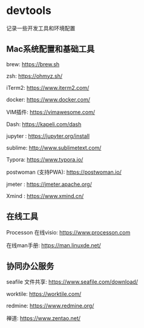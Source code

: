 # devtools

记录一些开发工具和环境配置

## Mac系统配置和基础工具

brew: <a href="https://brew.sh" target="_blank">https://brew.sh</a>

zsh: <a href="https://ohmyz.sh/" target="_blank">https://ohmyz.sh/</a>

iTerm2: <a href="https://www.iterm2.com/" target="_blank">https://www.iterm2.com/</a>

docker:  <a href="https://www.docker.com/" target="_blank">https://www.docker.com/</a>

VIM插件: <a href="https://vimawesome.com/" target="_blank">https://vimawesome.com/</a>

Dash: <a href="https://kapeli.com/dash" target="_blank">https://kapeli.com/dash</a>

jupyter : <a href="https://jupyter.org/install" target="_blank">https://jupyter.org/install</a>

sublime: <a href="http://www.sublimetext.com/" target="_blank">http://www.sublimetext.com/</a>

Typora: <a href="https://www.typora.io/" target="_blank">https://www.typora.io/</a>

postwoman (支持PWA): <a href="https://postwoman.io/" target="_blank">https://postwoman.io/</a>

jmeter : <a href="https://jmeter.apache.org/" target="_blank">https://jmeter.apache.org/</a>

Xmind :  <a href="https://www.xmind.cn/" target="_blank">https://www.xmind.cn/</a>

## 在线工具

Processon 在线visio: <a href="https://www.processon.com" target="_blank">https://www.processon.com</a>

在线man手册:  <a href="https://man.linuxde.net/" target="_blank">https://man.linuxde.net/</a>

## 协同办公服务

seafile 文件共享: <a href="https://www.seafile.com/download/" target="_blank">https://www.seafile.com/download/</a>

worktile:  <a href="https://worktile.com/" target="_blank">https://worktile.com/</a>

redmine: <a href="https://www.redmine.org/" target="_blank">https://www.redmine.org/</a>

禅道: <a href="https://www.zentao.net/" target="_blank">https://www.zentao.net/</a>

